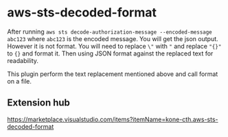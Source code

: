 # aws-sts-decoded-format

After running `aws sts decode-authorization-message --encoded-message abc123` where `abc123` is the encoded message. You will get the json output. However it is not format. You will need to replace `\"` with `"` and replace `"{}"` to `{}` and format it. Then using JSON format against the replaced text for readability.

This plugin perform the text replacement mentioned above and call format on a file.

## Extension hub

<https://marketplace.visualstudio.com/items?itemName=kone-cth.aws-sts-decoded-format>
